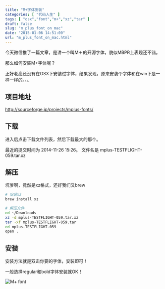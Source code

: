 ```yaml
---
title: "M+字体安装"
categories: [ "代码人生" ]
tags: [ "osx","font","m+","xz","tar" ]
draft: false
slug: "m_plus_font_on_mac"
date: "2015-01-06 14:51:00"
url: "m_plus_font_on_mac.html"
---
```


今天微信推了一篇文章，是讲一个叫M＋的开源字体，貌似MBPR上表现还不错。

那么如何安装M+字体呢？

正好老高还没有在OSX下安装过字体，结果发现，原来安装个字体和在win下是一样一样的。。。

## 项目地址

http://sourceforge.jp/projects/mplus-fonts/


<!--more-->


## 下载

进入后点击下载文件列表，然后下载最大的那个。

最近的提交时间为 2014-11-26 15:26。
文件名是 mplus-TESTFLIGHT-059.tar.xz

## 解压

坑爹啊，竟然是xz格式，还好我们又brew

```bash
# 安装xz
brew install xz

# 解压文件
cd ~/Downloads
xz -d mplus-TESTFLIGHT-059.tar.xz
tar -xf mplus-TESTFLIGHT-059.tar
cd mplus-TESTFLIGHT-059
open .
```

## 安装

安装方法就是双击你要的字体，安装即可！

一般选择regular和bold字体安装就OK！

![M+ font][1]


  [1]: http://ww4.sinaimg.cn/large/005yyi5Jjw1eo075xcergj316q0gogq2.jpg